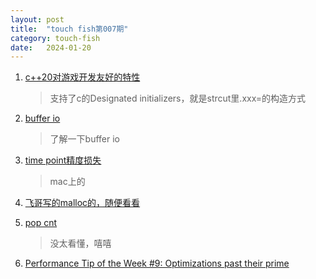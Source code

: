 ```yaml
---
layout: post
title:  "touch fish第007期"
category: touch-fish
date:   2024-01-20
---
```


1. [c++20对游戏开发友好的特性](https://www.jeremyong.com/c++/2023/12/24/cpp20-gamedev-naughty-nice/)
    > 支持了c的Designated initializers，就是strcut里.xxx=的构造方式

2. [buffer io](https://blog.yelinaung.com/posts/what-happened-to-my-print/)
    > 了解一下buffer io

3. [time point精度损失](https://rachelbythebay.com/w/2024/01/01/chrono/)
    > mac上的

4. [飞哥写的malloc的，随便看看](https://mp.weixin.qq.com/s/7ZyCXUABL0Urso4VeaEdBQ)

5. [pop cnt](https://vaibhavsagar.com/blog/2019/09/08/popcount/)
    > 没太看懂，嘻嘻

6. [Performance Tip of the Week #9: Optimizations past their prime](https://abseil.io/fast/9)




